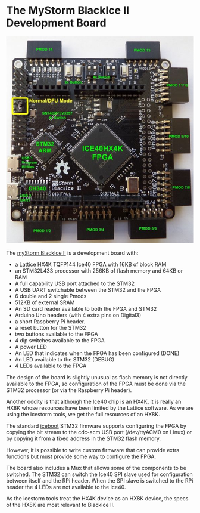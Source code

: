#	The MyStorm BlackIce II Development Board

![myStorm BlackIce II][img1]

The [myStorm BlackIce II][] is a development board with:
*	a Lattice HX4K TQFP144 Ice40 FPGA with 16KB of block RAM
*	an STM32L433 processor with 256KB of flash memory and 64KB or RAM
*	A full capability USB port attached to the STM32
*	A USB UART switchable between the STM32 and the FPGA
*	6 double and 2 single Pmods
*	512KB of external SRAM
*	An SD card reader available to both the FPGA and STM32
*	Arduino Uno headers (with 4 extra pins on Digital3)
*	a short Raspberry Pi header.
*	a reset button for the STM32
*	two buttons available to the FPGA
*	4 dip switches available to the FPGA
*	A power LED
*	An LED that indicates when the FPGA has been configured (DONE)
*	An LED available to the STM32 (DEBUG)
*	4 LEDs available to the FPGA

The design of the board is slightly unusual as flash memory is not directly available to the FPGA, so configuration of the FPGA must be done via the STM32 processor (or via the Raspberry Pi header).

Another oddity is that although the Ice40 chip is an HX4K, it is really an HX8K whose resources have been limited by the Lattice software. As we are using the icestorm tools, we get the full resources of an HX8K.

The standard [iceboot][] STM32 firmware supports configuring the FPGA by copying the bit stream to the cdc-acm USB port (/dev/ttyACM0 on Linux) or by copying it from a fixed address in the STM32 flash memory.

However, it is possible to write custom firmware that can provide extra functions but must provide some way to configure the FPGA.

The board also includes a Mux that allows some of the components to be switched. The STM32 can switch the Ice40 SPI slave used for configuration between itself and the RPi header.  When the SPI slave is switched to the RPi header the 4 LEDs are not available to the Ice40.

As the icestorm tools treat the HX4K device as an HX8K device, the specs of the HX8K are most relevant to BlackIce II.

[img1]:					./MyStormBlackIceII.jpg "MyStorm BlackIce II Development Board"
[myStorm BlackIce II]:	https://www.tindie.com/products/Folknology/blackice-ii/
[iceboot]:				https://github.com/mystorm-org/BlackIce-II/tree/master/firmware/iceboot